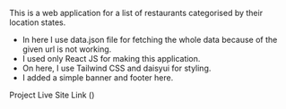 This is a web application for a list of restaurants categorised by their location states.
- In here I use data.json file for fetching the whole data because of the given url is not working.
- I used only React JS for making this application.
- On here, I use Tailwind CSS and daisyui for styling.
- I added a simple banner and footer here.

Project Live Site Link ()

